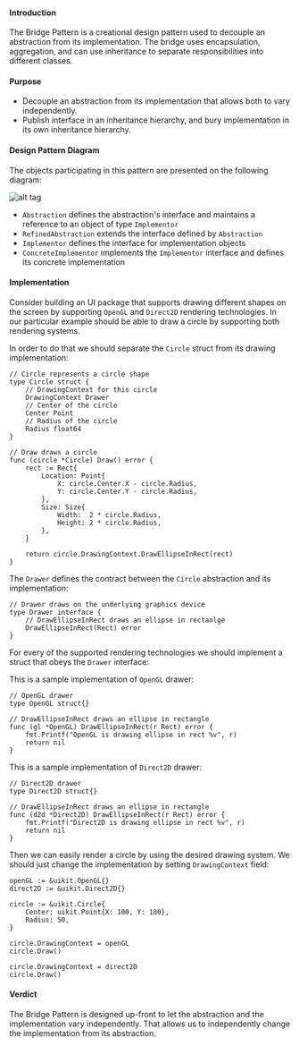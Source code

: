 #### Introduction

The Bridge Pattern is a creational design pattern used to decouple an
abstraction from its implementation. The bridge uses encapsulation,
aggregation, and can use inheritance to separate responsibilities into
different classes.

#### Purpose

- Decouple an abstraction from its implementation that allows both to vary independently.
- Publish interface in an inheritance hierarchy, and bury implementation in its own inheritance hierarchy.

#### Design Pattern Diagram

The objects participating in this pattern are presented on the following diagram:

![alt tag](http://blog.ralch.com/media/golang/design-patterns/bridge.gif)

- `Abstraction` defines the abstraction's interface and maintains a reference to an object of type `Implementor`
- `RefinedAbstraction` extends the interface defined by `Abstraction`
- `Implementor` defines the interface for implementation objects
- `ConcreteImplementor` implements the `Implementor` interface and defines its concrete implementation

#### Implementation

Consider building an UI package that supports drawing different shapes on the
screen by supporting `OpenGL` and `Direct2D` rendering technologies. In our
particular example should be able to draw a circle by supporting both rendering
systems.

In order to do that we should separate the `Circle` struct from its drawing
implementation:

```Golang
// Circle represents a circle shape
type Circle struct {
	// DrawingContext for this circle
	DrawingContext Drawer
	// Center of the circle
	Center Point
	// Radius of the circle
	Radius float64
}

// Draw draws a circle
func (circle *Circle) Draw() error {
	rect := Rect{
		Location: Point{
			X: circle.Center.X - circle.Radius,
			Y: circle.Center.Y - circle.Radius,
		},
		Size: Size{
			Width:  2 * circle.Radius,
			Height: 2 * circle.Radius,
		},
	}

	return circle.DrawingContext.DrawEllipseInRect(rect)
}
```

The `Drawer` defines the contract between the `Circle` abstraction and its
implementation:

```Golang
// Drawer draws on the underlying graphics device
type Drawer interface {
	// DrawEllipseInRect draws an ellipse in rectanlge
	DrawEllipseInRect(Rect) error
}
```

For every of the supported rendering technologies we should implement a struct
that obeys the `Drawer` interface:

This is a sample implementation of `OpenGL` drawer:

```Golang
// OpenGL drawer
type OpenGL struct{}

// DrawEllipseInRect draws an ellipse in rectangle
func (gl *OpenGL) DrawEllipseInRect(r Rect) error {
	fmt.Printf("OpenGL is drawing ellipse in rect %v", r)
	return nil
}
```

This is a sample implementation of `Direct2D` drawer:

```Golang
// Direct2D drawer
type Direct2D struct{}

// DrawEllipseInRect draws an ellipse in rectangle
func (d2d *Direct2D) DrawEllipseInRect(r Rect) error {
	fmt.Printf("Direct2D is drawing ellipse in rect %v", r)
	return nil
}
```

Then we can easily render a circle by using the desired drawing system. We should
just change the implementation by setting `DrawingContext` field:

```Golang
openGL := &uikit.OpenGL{}
direct2D := &uikit.Direct2D{}

circle := &uikit.Circle{
	Center: uikit.Point{X: 100, Y: 100},
	Radius: 50,
}

circle.DrawingContext = openGL
circle.Draw()

circle.DrawingContext = direct2D
circle.Draw()
```

#### Verdict

The Bridge Pattern is designed up-front to let the abstraction and the
implementation vary independently. That allows us to independently change the
implementation from its abstraction.

